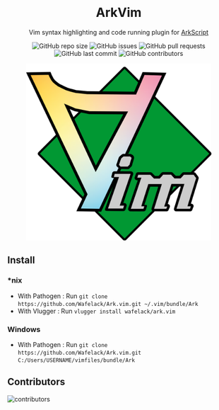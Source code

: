 

<div align="center">
  
  ﻿<h1> ArkVim </h1>
  
  Vim syntax highlighting and code running plugin for [ArkScript](https://github.com/ArkScript-lang/Ark)
  
![GitHub repo size](https://img.shields.io/github/repo-size/wafelack/ark.vim?style=flat-square)
![GitHub issues](https://img.shields.io/github/issues/wafelack/ark.vim?style=flat-square)
![GitHub pull requests](https://img.shields.io/github/issues-pr/wafelack/ark.vim?color=critical&style=flat-square)
![GitHub last commit](https://img.shields.io/github/last-commit/wafelack/ark.vim?color=informational&label=Last%20update%20%3A&style=flat-square)
![GitHub contributors](https://img.shields.io/github/contributors/wafelack/ark.vim?color=issue&style=flat-square)
  
</div>

<div align="center">
<img src="assets/arkvim.png" height="400" alt="arkvim" />
</div>

## Install

### *nix

- With Pathogen : Run `git clone https://github.com/Wafelack/Ark.vim.git ~/.vim/bundle/Ark`
- With Vlugger  : Run `vlugger install wafelack/ark.vim`

### Windows

- With Pathogen : Run `git clone https://github.com/Wafelack/Ark.vim.git C:/Users/USERNAME/vimfiles/bundle/Ark` 

## Contributors

![contributors](https://contributors-img.web.app/image?repo=wafelack/ark.vim)
